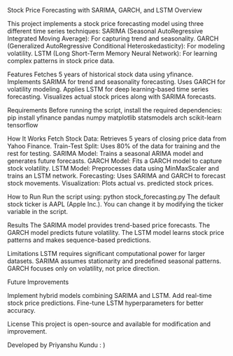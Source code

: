 Stock Price Forecasting with SARIMA, GARCH, and LSTM
Overview

This project implements a stock price forecasting model using three different time series techniques:
SARIMA (Seasonal AutoRegressive Integrated Moving Average): For capturing trend and seasonality.
GARCH (Generalized AutoRegressive Conditional Heteroskedasticity): For modeling volatility.
LSTM (Long Short-Term Memory Neural Network): For learning complex patterns in stock price data.

Features
Fetches 5 years of historical stock data using yfinance.
Implements SARIMA for trend and seasonality forecasting.
Uses GARCH for volatility modeling.
Applies LSTM for deep learning-based time series forecasting.
Visualizes actual stock prices along with SARIMA forecasts.

Requirements
Before running the script, install the required dependencies:
pip install yfinance pandas numpy matplotlib statsmodels arch scikit-learn tensorflow

How It Works
Fetch Stock Data: Retrieves 5 years of closing price data from Yahoo Finance.
Train-Test Split: Uses 80% of the data for training and the rest for testing.
SARIMA Model: Trains a seasonal ARIMA model and generates future forecasts.
GARCH Model: Fits a GARCH model to capture stock volatility.
LSTM Model: Preprocesses data using MinMaxScaler and trains an LSTM network.
Forecasting: Uses SARIMA and GARCH to forecast stock movements.
Visualization: Plots actual vs. predicted stock prices.

How to Run
Run the script using:
python stock_forecasting.py
The default stock ticker is AAPL (Apple Inc.). You can change it by modifying the ticker variable in the script.

Results
The SARIMA model provides trend-based price forecasts.
The GARCH model predicts future volatility.
The LSTM model learns stock price patterns and makes sequence-based predictions.

Limitations
LSTM requires significant computational power for larger datasets.
SARIMA assumes stationarity and predefined seasonal patterns.
GARCH focuses only on volatility, not price direction.

Future Improvements

Implement hybrid models combining SARIMA and LSTM.
Add real-time stock price predictions.
Fine-tune LSTM hyperparameters for better accuracy.

License
This project is open-source and available for modification and improvement.

Developed by Priyanshu Kundu : )

